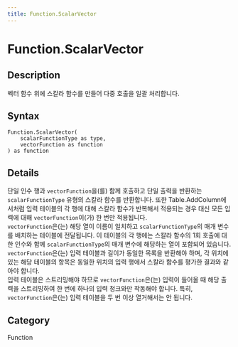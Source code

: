 ```yaml
---
title: Function.ScalarVector
---
```


# Function.ScalarVector


## Description

벡터 함수 위에 스칼라 함수를 만들어 다중 호출을 일괄 처리합니다.


## Syntax

```powerquery
Function.ScalarVector(
    scalarFunctionType as type,
    vectorFunction as function
) as function
```


## Details

단일 인수 행과 <code>vectorFunction</code>을(를) 함께 호출하고 단일 출력을 반환하는 <code>scalarFunctionType</code> 유형의 스칼라 함수를 반환합니다. 또한 Table.AddColumn에서처럼 입력 테이블의 각 행에 대해 스칼라 함수가 반복해서 적용되는 경우 대신 모든 입력에 대해 <code>vectorFunction</code>이(가) 한 번만 적용됩니다.<br /><code>vectorFunction</code>은(는) 해당 열이 이름이 일치하고 <code>scalarFunctionType</code>의 매개 변수를 배치하는 테이블에 전달됩니다. 이 테이블의 각 행에는 스칼라 함수의 1회 호출에 대한 인수와 함께 <code>scalarFunctionType</code>의 매개 변수에 해당하는 열이 포함되어 있습니다.<br /><code>vectorFunction</code>은(는) 입력 테이블과 길이가 동일한 목록을 반환해야 하며, 각 위치에 있는 해당 테이블의 항목은 동일한 위치의 입력 행에서 스칼라 함수를 평가한 결과와 같아야 합니다.<br />입력 테이블은 스트리밍해야 하므로 <code>vectorFunction</code>은(는) 입력이 들어올 때 해당 출력을 스트리밍하여 한 번에 하나의 입력 청크와만 작동해야 합니다. 특히, <code>vectorFunction</code>은(는) 입력 테이블을 두 번 이상 열거해서는 안 됩니다.<br />



## Category
Function
